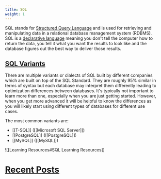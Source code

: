 ```yaml
---
title: SQL
weight: 1
---
```


SQL stands for [Structured Query Language](https://en.wikipedia.org/wiki/SQL) and is used for retrieving and manipulating data in a relational database management system (RDBMS). SQL is a [declarative language](https://en.wikipedia.org/wiki/Declarative_programming) meaning you don't tell the computer how to return the data, you tell it what you want the results to look like and the database figures out the best way to deliver those results.

## [SQL Variants](http://troels.arvin.dk/db/rdbms/)

There are multiple variants or dialects of SQL built by different companies which are built on top of the SQL Standard. They are roughly 95% similar in terms of syntax but each database may interpret them differently leading to optimization differences between databases. It's typically not important to learn more than one, especially when you are just getting started. However, when you get more advanced it will be helpful to know the differences as you will likely start using different types of databases for different use cases.

The most common variants are:
-   [[T-SQL]] ([[Microsoft SQL Server]])
-   [[PostgreSQL]] ([[PostgreSQL]])
-   [[MySQL]] ([[MySQL]])

![[Learning Resources#SQL Learning Resources]]

# [Recent Posts](https://www.reddit.com/r/dataengineering/search/?q=sql&restrict_sr=1&t=year&sort=relevance)

